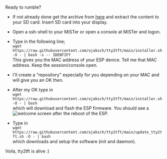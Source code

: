 Ready to rumble?

- If not already done get the archive from [here](https://drive.google.com/drive/folders/1KByTczqLIjfHOb9TDX-hi4kdtbvZnYc9?usp=sharing) and extract the content to your SD card. Insert SD card into your display.

- Open a ssh-shell to your MiSTer or open a console at MiSTer and logon.

- Type in the following line;  
`wget https://raw.githubusercontent.com/ojaksch/tty2tft/main/installer.sh -O - | bash -s -- IDENTIFY`  
This gives you the MAC address of your ESP device. Tell me that MAC address. Keep the session/console open.

- I'll create a "repository" especially for you depending on your MAC and will give you an OK then.

- After my OK type in  
`wget https://raw.githubusercontent.com/ojaksch/tty2tft/main/installer.sh -O - | bash`  
which will download and flash the ESP firmware. You should see a ![welcome screen](https://github.com/ojaksch/MiSTer_tty2tft/blob/main/pictures/000-arcade.jpg) after the reboot of the ESP.


- Type in  
`wget https://raw.githubusercontent.com/ojaksch/tty2tft/main/update_tty2tft.sh -O - | bash`  
which downloads and setup the software (init and daemon).


Voila, tty2tft is alive :)
